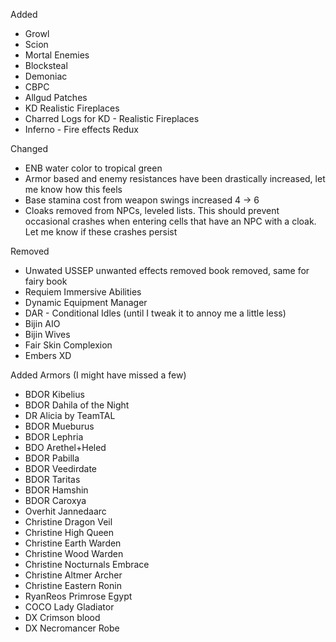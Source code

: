 Added
- Growl
- Scion
- Mortal Enemies
- Blocksteal
- Demoniac
- CBPC
- Allgud Patches
- KD Realistic Fireplaces
- Charred Logs for KD - Realistic Fireplaces
- Inferno - Fire effects Redux

Changed
- ENB water color to tropical green
- Armor based and enemy resistances have been drastically increased, let me know how this feels
- Base stamina cost from weapon swings increased 4 -> 6
- Cloaks removed from NPCs, leveled lists. This should prevent occasional crashes when entering cells that have an NPC with a cloak. Let me know if these crashes persist

Removed
- Unwated USSEP unwanted effects removed book removed, same for fairy book
- Requiem Immersive Abilities
- Dynamic Equipment Manager
- DAR - Conditional Idles (until I tweak it to annoy me a little less)
- Bijin AIO
- Bijin Wives
- Fair Skin Complexion
- Embers XD

Added Armors (I might have missed a few)
- BDOR Kibelius
- BDOR Dahila of the Night
- DR Alicia by TeamTAL
- BDOR Mueburus
- BDOR Lephria
- BDO Arethel+Heled
- BDOR Pabilla
- BDOR Veedirdate
- BDOR Taritas
- BDOR Hamshin
- BDOR Caroxya
- Overhit Jannedaarc
- Christine Dragon Veil
- Christine High Queen
- Christine Earth Warden
- Christine Wood Warden
- Christine Nocturnals Embrace
- Christine Altmer Archer
- Christine Eastern Ronin
- RyanReos Primrose Egypt
- COCO Lady Gladiator
- DX Crimson blood
- DX Necromancer Robe
